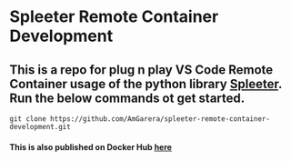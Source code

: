 # Spleeter Remote Container Development
## This is a repo for plug n play VS Code Remote Container usage of the python library [Spleeter](https://github.com/deezer/spleeter). Run the below commands ot get started.

`git clone https://github.com/AmGarera/spleeter-remote-container-development.git`

#### This is also published on Docker Hub [here](https://link)